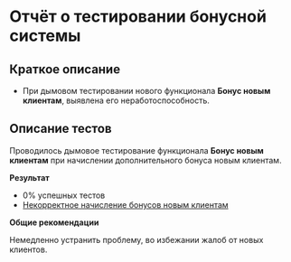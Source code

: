 # Отчёт о тестировании бонусной системы #
## Краткое описание ##
* При дымовом тестировании нового функционала **Бонус новым клиентам**, выявлена его неработоспособность.

## Описание тестов ##
Проводилось дымовое тестирование функционала **Бонус новым клиентам** при начислении дополнительного бонуса новым клиентам.

**Результат**

* 0% успешных тестов
* [Некорректное начисление бонусов новым клиентам](https://github.com/Zubareva-Anna/Bonus/issues/1)

**Общие рекомендации**

Немедленно устранить проблему, во избежании жалоб от новых клиентов.